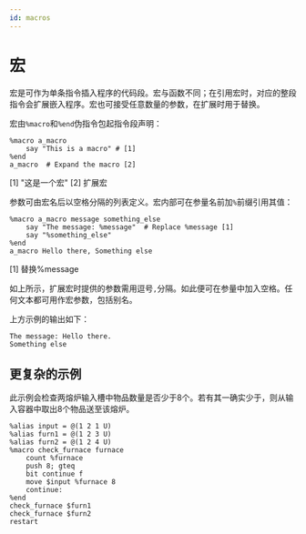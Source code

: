 ```yaml
---
id: macros
---
```

# 宏

宏是可作为单条指令插入程序的代码段。宏与函数不同；在引用宏时，对应的整段指令会扩展嵌入程序。宏也可接受任意数量的参数，在扩展时用于替换。

宏由`%macro`和`%end`伪指令包起指令段声明：

```
%macro a_macro
    say "This is a macro" # [1]
%end
a_macro  # Expand the macro [2]
```
[1] "这是一个宏"
[2] 扩展宏

参数可由宏名后以空格分隔的列表定义。宏内部可在参量名前加`%`前缀引用其值：

```
%macro a_macro message something_else
    say "The message: %message"  # Replace %message [1]
    say "%something_else"
%end
a_macro Hello there, Something else
```
[1] 替换%message

如上所示，扩展宏时提供的参数需用逗号`,`分隔。如此便可在参量中加入空格。任何文本都可用作宏参数，包括别名。

上方示例的输出如下：
```
The message: Hello there.
Something else
```

## 更复杂的示例

此示例会检查两熔炉输入槽中物品数量是否少于8个。若有其一确实少于，则从输入容器中取出8个物品送至该熔炉。

```
%alias input = @(1 2 1 U)
%alias furn1 = @(1 2 3 U)
%alias furn2 = @(1 2 4 U)
%macro check_furnace furnace
    count %furnace
    push 8; gteq
    bit continue f
    move $input %furnace 8
    continue:
%end
check_furnace $furn1
check_furnace $furn2
restart
```